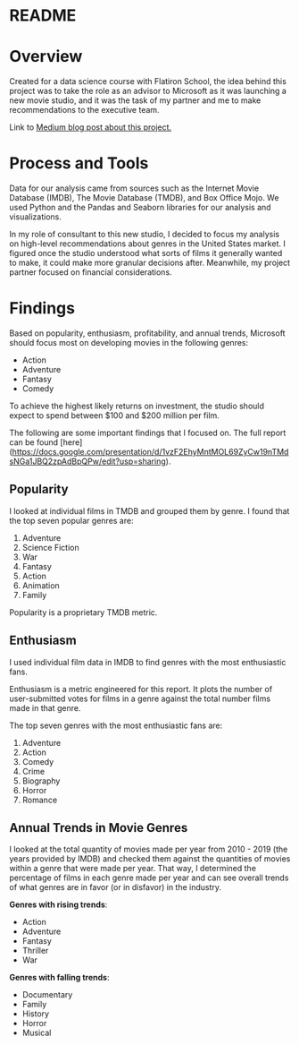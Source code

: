 # README

# Overview



Created for a data science course with Flatiron School, the idea behind this project was to take the role as an advisor to Microsoft as it was launching a new movie studio, and it was the task of my partner and me to make recommendations to the executive team. 


Link to [Medium blog post about this project.](https://halpert3.medium.com/advice-for-a-new-movie-studio-a91887a0e7fd)

# Process and Tools

Data for our analysis came from sources such as the Internet Movie Database (IMDB), The Movie Database (TMDB), and Box Office Mojo. We used Python and the Pandas and Seaborn libraries for our analysis and visualizations.

In my role of consultant to this new studio, I decided to focus my analysis on high-level recommendations about genres in the United States market. I figured once the studio understood what sorts of films it generally wanted to make, it could make more granular decisions after. Meanwhile, my project partner focused on financial considerations. 

# Findings

Based on popularity, enthusiasm, profitability, and annual trends, Microsoft should focus most on developing movies in the following genres:

- Action
- Adventure
- Fantasy
- Comedy

To achieve the highest likely returns on investment, the studio should expect to spend between $100 and $200 million per film.  

The following are some important findings that I focused on. The full report can be found [here] (https://docs.google.com/presentation/d/1vzF2EhyMntMOL69ZyCw19nTMdsNGa1JBQ2zpAdBpQPw/edit?usp=sharing).

## Popularity

I looked at individual films in TMDB and grouped them by genre. I found that the top seven popular genres are:

1. Adventure
2. Science Fiction
3. War
4. Fantasy
5. Action
6. Animation
7. Family

Popularity is a proprietary TMDB metric. 

## Enthusiasm

I used individual film data in IMDB to find genres with the most enthusiastic fans.

Enthusiasm is a metric engineered for this report. It plots the number of user-submitted votes for films in a genre against the total number films made in that genre. 

The top seven genres with the most enthusiastic fans are:

1. Adventure
2. Action
3. Comedy
4. Crime
5. Biography
6. Horror
7. Romance



## Annual Trends in Movie Genres

I looked at the total quantity of movies made per year from 2010 - 2019 (the years provided by IMDB) and checked them against the quantities of movies within a genre that were made per year. That way, I determined the percentage of films in each genre made per year and can see overall trends of what genres are in favor (or in disfavor) in the industry. 

**Genres with rising trends**:

- Action
- Adventure
- Fantasy
- Thriller
- War

**Genres with falling trends**:

- Documentary
- Family
- History
- Horror
- Musical

